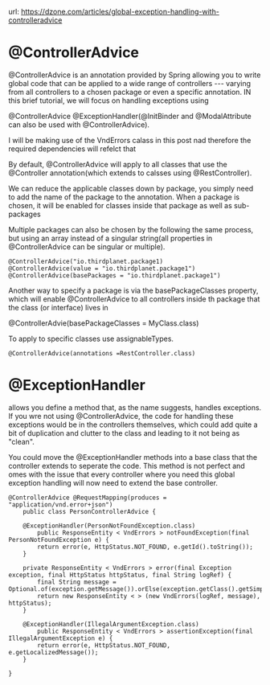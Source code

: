 url: https://dzone.com/articles/global-exception-handling-with-controlleradvice


@ControllerAdvice
===============================================================

@ControllerAdvice is an annotation provided by Spring
allowing you to write global code that can be applied to a 
wide range of controllers --- varying
from all controllers to a chosen package or even a specific
annotation.  IN this brief tutorial, we will focus on handling exceptions
using 

@ControllerAdvice
@ExceptionHandler(@InitBinder and @ModalAttribute can also be used with @ControllerAdvice).



I will be making use of the VndErrors calass in this post 
nad therefore the required dependencies will refelct that





By default, @ControllerAdvice will apply to all
classes that use the @Controller annotation(which extends to
calsses using @RestController).




We can reduce the applicable classes down by package,
you simply need to add the name of the package to the
annotation.  When a package is chosen, it will be
enabled for classes inside that package as well as sub-packages

Multiple packages can also be chosen by the following
the same process, but using an array instead of a singular
string(all properties in @ControllerAdvice can be singular or
multiple).

	@ControllerAdvice("io.thirdplanet.package1)
	@ControllerAdvice(value = "io.thirdplanet.package1")
	@ControllerAdvice(basePackages = "io.thirdplanet.package1")


Another way to specify a package is via the basePackageClasses
property, which will enable @ControllerAdvice to all controllers
inside th package that the class (or interface) lives in


@ControllerAdvie(basePackageClasses = MyClass.class)


To apply to specific classes use assignableTypes.


	@ControllerAdvice(annotations =RestController.class)





@ExceptionHandler
==============================================================================
allows you define a method that, as the name
suggests, handles exceptions.  If you wre not
using @ControllerAdvice, the code for handling these
exceptions would be in the controllers themselves, which 
could add quite a bit of duplication and clutter to the 
class and leading to it not being as "clean".


You could move the @ExceptionHandler methods into a base class
that the controller extends to seperate the code.  This method is not
perfect and omes with the issue that every controller where you need this global exception
handling will now need to extend the base controller.



	@ControllerAdvice @RequestMapping(produces = "application/vnd.error+json") 
        public class PersonControllerAdvice {

	    @ExceptionHandler(PersonNotFoundException.class) 
            public ResponseEntity < VndErrors > notFoundException(final PersonNotFoundException e) {
	        return error(e, HttpStatus.NOT_FOUND, e.getId().toString());
	    }

	    private ResponseEntity < VndErrors > error(final Exception exception, final HttpStatus httpStatus, final String logRef) {
	        final String message = Optional.of(exception.getMessage()).orElse(exception.getClass().getSimpleName());
	        return new ResponseEntity < > (new VndErrors(logRef, message), httpStatus);
	    }

	    @ExceptionHandler(IllegalArgumentException.class) 
            public ResponseEntity < VndErrors > assertionException(final IllegalArgumentException e) {
	        return error(e, HttpStatus.NOT_FOUND, e.getLocalizedMessage());
	    }

	}
